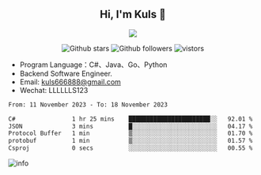 <h2 align="center"> Hi, I'm Kuls 👋 </h2>
<p align="center">
    <p align="center">
        <img src=" https://avatars.githubusercontent.com/u/42165104?s=460&u=5c7fbf0bce7d4b38a15a44676e6f64b529e47598&v=4"/>
    </p>
    <p align="center">
      <img src="https://img.shields.io/github/stars/hellokuls?style=social" alt="Github stars" />
      <img src="https://img.shields.io/github/followers/hellokuls?style=social" alt="Github followers" />
      <img src="https://visitor-badge.glitch.me/badge?page_id=hellokuls.readme" alt="vistors" />
    </p>
</p>

- Program Language：C#、Java、Go、Python
- Backend Software Engineer.
- Email: kuls666888@gmail.com
- Wechat: LLLLLLS123

<!--START_SECTION:waka-->

```txt
From: 11 November 2023 - To: 18 November 2023

C#                1 hr 25 mins    ███████████████████████░░   92.01 %
JSON              3 mins          █░░░░░░░░░░░░░░░░░░░░░░░░   04.17 %
Protocol Buffer   1 min           ▒░░░░░░░░░░░░░░░░░░░░░░░░   01.70 %
protobuf          1 min           ▒░░░░░░░░░░░░░░░░░░░░░░░░   01.57 %
Csproj            0 secs          ░░░░░░░░░░░░░░░░░░░░░░░░░   00.55 %
```

<!--END_SECTION:waka-->

![info](https://github-readme-stats.vercel.app/api?username=hellokuls&show_icons=true&count_private=true&hide=prs&theme=default_repocard)


